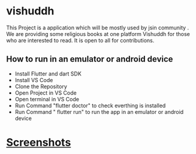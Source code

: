 # vishuddh

This Project is a application which will be mostly used by jsin community . We are providing some religious  books at one platform Vishuddh for those who are interested to read. 
It is open to all for contributions.

## How to run in an emulator or android device

- Install Flutter and dart SDK
- Install VS Code
- Clone the Repository
- Open Project in VS Code
- Open terminal in VS Code
- Run Command "flutter doctor" to check everthing is installed
- Run Command " flutter run" to run the app in an emulator or android device
# [Screenshots](https://photos.app.goo.gl/DCGjs6psJdpoSMns7)
